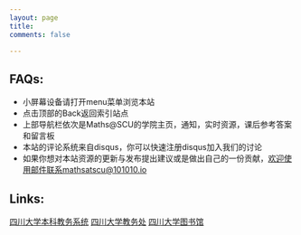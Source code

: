 ```yaml
---
layout: page
title: 
comments: false

---
```



## FAQs:

* 小屏幕设备请打开menu菜单浏览本站
* 点击顶部的Back返回索引站点
* 上部导航栏依次是Maths@SCU的学院主页，通知，实时资源，课后参考答案和留言板
* 本站的评论系统来自disqus，你可以快速注册disqus加入我们的讨论
* 如果你想对本站资源的更新与发布提出建议或是做出自己的一份贡献，欢迎使用邮件联系mathsatscu@101010.io

## Links:

<a href="http://zhjw.scu.edu.cn/login.jsp" class="btn">四川大学本科教务系统</a>
<a href="http://jwc.scu.edu.cn/jwc" class="btn">四川大学教务处</a>
<a href="http://lib.scu.edu.cn" class="btn">四川大学图书馆</a>